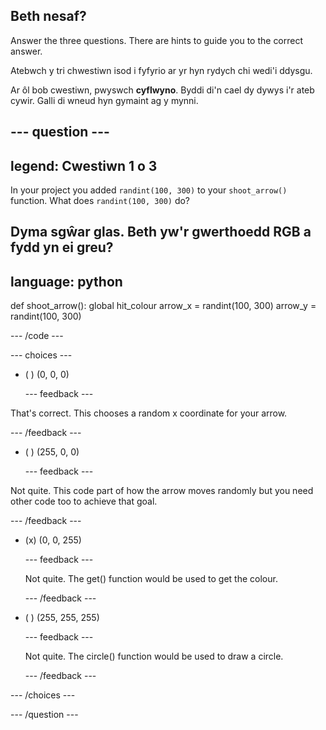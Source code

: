 ## Beth nesaf?

Answer the three questions. There are hints to guide you to the correct answer.

Atebwch y tri chwestiwn isod i fyfyrio ar yr hyn rydych chi wedi'i ddysgu.

Ar ôl bob cwestiwn, pwyswch **cyflwyno**. Byddi di'n cael dy dywys i'r ateb cywir. Galli di wneud hyn gymaint ag y mynni.

--- question ---
---
legend: Cwestiwn 1 o 3
---
In your project you added `randint(100, 300)` to your `shoot_arrow()` function. What does `randint(100, 300)` do?

Dyma sgŵar glas. Beth yw'r gwerthoedd RGB a fydd yn ei greu?
---
language: python
---

def shoot_arrow(): global hit_colour arrow_x = randint(100, 300) arrow_y = randint(100, 300)

--- /code ---

--- choices ---

- ( ) (0, 0, 0)

  --- feedback ---

That's correct. This chooses a random x coordinate for your arrow.

  --- /feedback ---

- ( ) (255, 0, 0)

  --- feedback ---

Not quite. This code part of how the arrow moves randomly but you need other code too to achieve that goal.

  --- /feedback ---

- (x) (0, 0, 255)

  --- feedback ---

  Not quite. The get() function would be used to get the colour.

  --- /feedback ---

- ( ) (255, 255, 255)

  --- feedback ---

  Not quite. The circle() function would be used to draw a circle.

  --- /feedback ---

--- /choices ---

--- /question ---
